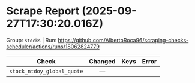 # Scrape Report (2025-09-27T17:30:20.016Z)

Group: `stocks`  |  Run: https://github.com/AlbertoRoca96/scraping-checks-scheduler/actions/runs/18062824779

| Check | Changed | Keys | Error |
|---|:---:|:--|:--|
| `stock_ntdoy_global_quote` | — |  |  |
